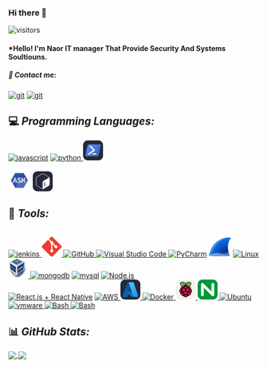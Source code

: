 
### Hi there 👋

![visitors](https://visitor-badge.laobi.icu/badge?page_id=NaorDaga.NaorDaga)

####  *Hello! I'm Naor IT manager That Provide Security And Systems Soultiouns.

##### 💬 Contact me:
<a href="https://www.linkedin.com/in/naor-daga-74239b246/" target="git"> <img src="https://img.shields.io/badge/LinkedIn-0077B5?style=for-the-badge&logo=linkedin&logoColor=white" alt="git"></a> <a href="mailto:Naordaga@gmail.com" target="git"> <img src="https://img.shields.io/badge/Gmail-D14836?style=for-the-badge&logo=gmail&logoColor=white" alt="git"></a>

## 💻 *Programming Languages:*

<a href="https://developer.mozilla.org/he/docs/Web/JavaScript" title="JavaScript"> <img src="https://github.com/tomchen/stack-icons/blob/master/logos/javascript.svg" alt="javascript" width="40" height="40"/></a>
<a href="https://www.python.org" title="Python"> <img src="https://github.com/tomchen/stack-icons/blob/master/logos/python.svg" alt="python" width="40" height="40"/> 
<a href="https://www.python.org" title="PowerShell"> <img src="https://github.com/tandpfun/skill-icons/blob/main/icons/Powershell-Dark.svg" alt="python" width="40" height="40"/>  </a>    
</a>



<a href="https://www.asm-smt.com/en/" title="Assembly"> <img src="https://github.com/Jewgah/MyIcons/blob/master/assembly.png" alt="ASM" width="45" height="45"/></a>
<a href="https://www.Bash.com" title="Bash"> <img src="https://github.com/tandpfun/skill-icons/blob/main/icons/Bash-Dark.svg" alt="Bash" width="40" height="40"/>  </a>

## 🧰 *Tools:*
<br />
<a href="https://www.jenkins.io" title="jenkins"> <img src="https://github.com/tomchen/stack-icons/blob/master/logos/jenkins.svg" alt="jenkins" width="40" height="40"/>  </a>
<a href="https://git-scm.com/" title="Git"> <img src="https://github.com/Jewgah/MyIcons/blob/master/git.svg" alt="Git" width="40" height="40"/>  </a>
<a href="https://git-scm.com/" title="GitHub"> <img src="https://upload.wikimedia.org/wikipedia/commons/thumb/a/ae/Github-desktop-logo-symbol.svg/1024px-Github-desktop-logo-symbol.svg.png" alt="GitHub" width="40" height="40"/>  </a>
<a href="https://code.visualstudio.com/" title="Visual Studio Code"> <img src="https://github.com/tomchen/stack-icons/blob/master/logos/visual-studio-code.svg" alt="Visual Studio Code" width="40" height="40"/>  </a>
<a href="https://www.jetbrains.com/pycharm/" title="PyCharm"> <img src="https://github.com/tomchen/stack-icons/blob/master/logos/pycharm.svg" alt="PyCharm" width="40" height="40"/></a>
<a href="https://www.wireshark.org/" title="WireShark"> <img src="https://github.com/Jewgah/MyIcons/blob/master/Wireshark.png" alt="WireShark" width="45" height="40"/></a>
<a href="https://en.wikipedia.org/wiki/Linux" title="Linux"> <img src="https://github.com/tomchen/stack-icons/blob/master/logos/linux-tux.svg" alt="Linux" width="40" height="40"/></a>
<a href="https://www.virtualbox.org/" title="Oracle VM VirtualBox"> <img src="https://github.com/Jewgah/MyIcons/blob/master/Virtualbox_logo.png" alt="VirtualBox" width="40" height="40"/>  </a>
<a href="https://www.mongodb.com/" title="MongoDB"> <img src="https://img.icons8.com/color/50/000000/mongodb.png" alt="mongodb" width="40" height="40"/></a>
<a href="https://www.mysql.com/" title="MySQL"> <img src="https://github.com/tomchen/stack-icons/blob/master/logos/mysql.svg" alt="mysql" width="40" height="40"/></a>
<a href="https://nodejs.org/en/" title="Node.js"> <img src="https://github.com/tomchen/stack-icons/blob/master/logos/nodejs.svg" alt="Node.js" width="40" height="40"/></a>
<br />
<a href="https://reactjs.org/" title="React.js + React Native"> <img src="https://github.com/tomchen/stack-icons/blob/master/logos/react.svg" alt="React.js + React Native" width="40" height="40"/></a>
<a href="https://www.AWS.com" title="AWS"> <img src="https://github.com/tomchen/stack-icons/blob/master/logos/aws.svg" alt="AWS" width="40" height="40"/>  </a>
<a href="https://www.azure.com" title="azure"> <img src="https://github.com/tandpfun/skill-icons/blob/main/icons/Azure-Dark.svg" alt="azure" width="40" height="40"/>  </a>
<a href="https://www.Docker.com" title="Docker"> <img src="https://github.com/tomchen/stack-icons/blob/master/logos/docker-icon.svg" alt="Docker" width="40" height="40"/>  </a>
<a href="https://www.raspberrypi.org/" title="PI"> <img src="https://github.com/tandpfun/skill-icons/blob/main/icons/RaspberryPi-Light.svg" alt="PI" width="40" height="40"/>  </a>
<a href="https://www.nginx.com" title="nginx"> <img src="https://github.com/tandpfun/skill-icons/blob/main/icons/Nginx.svg" alt="nginx" width="40" height="40"/>  </a>
<a href="https://www.Ubuntu.com" title="Ubuntu"> <img src="https://github.com/bwks/vendor-icons-svg/blob/master/ubuntu.svg" alt="Ubuntu" width="40" height="40"/>  </a>
<a href="https://www.vmware-vsphere.com" title="Bash"> <img src="https://github.com/bwks/vendor-icons-svg/blob/master/vmware-vsphere.svg" alt="vmware" width="40" height="40"/>  </a>
<a href="https://www.Windows.com" title="Bash"> <img src="https://github.com/bwks/vendor-icons-svg/blob/master/windows-generic.svg" alt="Bash" width="40" height="40"/>  </a>
<a href="https://www.cisco.com" title="Bash"> <img src="https://github.com/bwks/vendor-icons-svg/blob/master/cisco-blue.svg" alt="Bash" width="40" height="40"/>  </a>




## 📊 *GitHub Stats:*
<a href="https://github.com/anuraghazra/convoychat">
  <img align="center" src="https://github-readme-stats.vercel.app/api?username=NaorDaga&show_icons=true&theme=tokyonight&layout=compact&line_height=20" />
</a>
<a href="https://github.com/anuraghazra/github-readme-stats">
  <img align="center" src="https://github-readme-stats.vercel.app/api/top-langs/?username=NaorDaga&langs_count=6&theme=tokyonight&layout=compact" />
</a>

<!--
**NaorDaga/NaorDaga** is a ✨ _special_ ✨ repository because its `README.md` (this file) appears on your GitHub profile.
Here are some ideas to get you started:
- 🔭 I’m currently working on ...
- 🌱 I’m currently learning ...
- 👯 I’m looking to collaborate on ...
- 🤔 I’m looking for help with ...
- 💬 Ask me about ...
- 📫 How to reach me: ...
- 😄 Pronouns: ...
- ⚡ Fun fact: ...
-->
